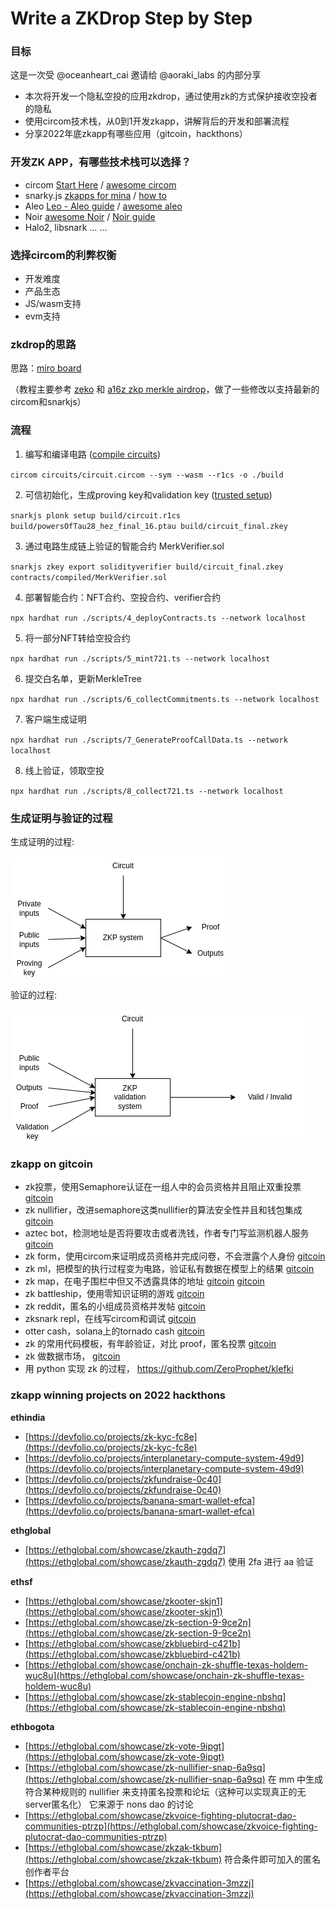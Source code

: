 # Write a ZKDrop Step by Step


### 目标

这是一次受 @oceanheart_cai 邀请给 @aoraki_labs 的内部分享

- 本次将开发一个隐私空投的应用zkdrop，通过使用zk的方式保护接收空投者的隐私
- 使用circom技术栈，从0到1开发zkapp，讲解背后的开发和部署流程
- 分享2022年底zkapp有哪些应用（gitcoin，hackthons）

### 开发ZK APP，有哪些技术栈可以选择？

- circom   [Start Here](https://docs.circom.io/) / [awesome circom](https://github.com/arnaucube/awesome-circom)
- snarky.js  [zkapps for mina](https://zkappsformina.com/)  / [how to](https://docs.minaprotocol.com/zkapps/how-to-write-a-zkapp)
- Aleo   [Leo - Aleo guide](https://developer.aleo.org/getting_started)  / [awesome aleo](https://github.com/howardwu/awesome-aleo)
- Noir  [awesome Noir](https://github.com/noir-lang/awesome-noir)  / [Noir guide](https://docs.aztec.network/developers/noir)
- Halo2, libsnark … …

### 选择circom的利弊权衡

- 开发难度
- 产品生态
- JS/wasm支持
- evm支持

### zkdrop的思路

思路：[miro board](https://miro.com/app/board/uXjVOCOM9cg=/?invite_link_id=79946175165)

（教程主要参考 [zeko](https://github.com/enricobottazzi/Zeko) 和 [a16z zkp merkle airdrop](https://github.com/a16z/zkp-merkle-airdrop-contracts)，做了一些修改以支持最新的circom和snarkjs）

### 流程

1. 编写和编译电路 ([compile circuits](https://docs.circom.io/getting-started/compiling-circuits/))

`circom circuits/circuit.circom --sym --wasm --r1cs -o ./build`

2. 可信初始化，生成proving key和validation key ([trusted setup](https://docs.circom.io/getting-started/proving-circuits/))

`snarkjs plonk setup build/circuit.r1cs build/powersOfTau28_hez_final_16.ptau build/circuit_final.zkey`

3. 通过电路生成链上验证的智能合约 MerkVerifier.sol

`snarkjs zkey export solidityverifier build/circuit_final.zkey contracts/compiled/MerkVerifier.sol`

4. 部署智能合约：NFT合约、空投合约、verifier合约

`npx hardhat run ./scripts/4_deployContracts.ts --network localhost`

5. 将一部分NFT转给空投合约

`npx hardhat run ./scripts/5_mint721.ts --network localhost`

6. 提交白名单，更新MerkleTree

`npx hardhat run ./scripts/6_collectCommitments.ts --network localhost`

7. 客户端生成证明

`npx hardhat run ./scripts/7_GenerateProofCallData.ts --network localhost`

8. 线上验证，领取空投

`npx hardhat run ./scripts/8_collect721.ts --network localhost`

### 生成证明与验证的过程

生成证明的过程:

![生成证明的过程](pics/process_of_proving.png)

验证的过程:

![验证的过程](pics/process_of_validating.png)


### zkapp on gitcoin

- zk投票，使用Semaphore认证在一组人中的会员资格并且阻止双重投票 [gitcoin](https://gitcoin.co/grants/7822/zero-voting-a-privacy-focused-voting-system)
- zk nullifier，改进semaphore这类nullifier的算法安全性并且和钱包集成  [gitcoin](https://gitcoin.co/grants/7638/zk-nullifiers-new-cryptography-for-sybil-resistan)
- aztec bot，检测地址是否将要攻击或者洗钱，作者专门写监测机器人服务  [gitcoin](https://gitcoin.co/grants/7322/forta-bots-funding-money-laundering-through-aztec)
- zk form，使用circom来证明成员资格并完成问卷，不会泄露个人身份  [gitcoin](https://gitcoin.co/grants/7223/zkforms-proof-of-humanity)
- zk ml，把模型的执行过程变为电路，验证私有数据在模型上的结果 [gitcoin](https://gitcoin.co/grants/4847/zkml)
- zk map，在电子围栏中但又不透露具体的地址 [gitcoin](https://gitcoin.co/grants/5781/zkmaps-proof-of-location)  [gitcoin](https://gitcoin.co/grants/5613/zk-locale-privacy-preserving-proof-of-presence)
- zk battleship，使用零知识证明的游戏 [gitcoin](https://gitcoin.co/grants/5397/battlezips-v2-zero-knowledge-state-channel-battle)
- zk reddit，匿名的小组成员资格并发帖  [gitcoin](https://gitcoin.co/grants/5133/zk-reddit)
- zksnark repl，在线写circom和调试  [gitcoin](https://gitcoin.co/grants/5121/zkrepl-an-online-playground-for-zero-knowledge-ci)
- otter cash，solana上的tornado cash  [gitcoin](https://gitcoin.co/grants/5013/otter-cash-cheap-zk-on-solana)
- zk 的常用代码模板，有年龄验证，对比 proof，匿名投票   [gitcoin](https://gitcoin.co/grants/4858/zk-block-boilerplate-tools-to-bootstrap-zk-dapps)
- zk 做数据市场， [gitcoin](https://gitcoin.co/grants/4850/zk-data-marketplace)
- 用 python 实现 zk 的过程， https://github.com/ZeroProphet/klefki

### zkapp winning projects on 2022 hackthons

**ethindia**

- [https://devfolio.co/projects/zk-kyc-fc8e](https://devfolio.co/projects/zk-kyc-fc8e)
- [https://devfolio.co/projects/interplanetary-compute-system-49d9](https://devfolio.co/projects/interplanetary-compute-system-49d9)
- [https://devfolio.co/projects/zkfundraise-0c40](https://devfolio.co/projects/zkfundraise-0c40)
- [https://devfolio.co/projects/banana-smart-wallet-efca](https://devfolio.co/projects/banana-smart-wallet-efca)

**ethglobal**

- [https://ethglobal.com/showcase/zkauth-zgdq7](https://ethglobal.com/showcase/zkauth-zgdq7)   使用 2fa 进行 aa 验证

**ethsf**

- [https://ethglobal.com/showcase/zkooter-skjn1](https://ethglobal.com/showcase/zkooter-skjn1)
- [https://ethglobal.com/showcase/zk-section-9-9ce2n](https://ethglobal.com/showcase/zk-section-9-9ce2n)
- [https://ethglobal.com/showcase/zkbluebird-c421b](https://ethglobal.com/showcase/zkbluebird-c421b)
- [https://ethglobal.com/showcase/onchain-zk-shuffle-texas-holdem-wuc8u](https://ethglobal.com/showcase/onchain-zk-shuffle-texas-holdem-wuc8u)
- [https://ethglobal.com/showcase/zk-stablecoin-engine-nbshq](https://ethglobal.com/showcase/zk-stablecoin-engine-nbshq)

**ethbogota**

- [https://ethglobal.com/showcase/zk-vote-9ipgt](https://ethglobal.com/showcase/zk-vote-9ipgt)
- [https://ethglobal.com/showcase/zk-nullifier-snap-6a9sq](https://ethglobal.com/showcase/zk-nullifier-snap-6a9sq) 在 mm 中生成符合某种规则的 nullifier 来支持匿名投票和论坛（这种可以实现真正的无server匿名化） 它来源于 nons dao 的讨论
- [https://ethglobal.com/showcase/zkvoice-fighting-plutocrat-dao-communities-ptrzp](https://ethglobal.com/showcase/zkvoice-fighting-plutocrat-dao-communities-ptrzp)
- [https://ethglobal.com/showcase/zkzak-tkbum](https://ethglobal.com/showcase/zkzak-tkbum)  符合条件即可加入的匿名创作者平台
- [https://ethglobal.com/showcase/zkvaccination-3mzzj](https://ethglobal.com/showcase/zkvaccination-3mzzj)